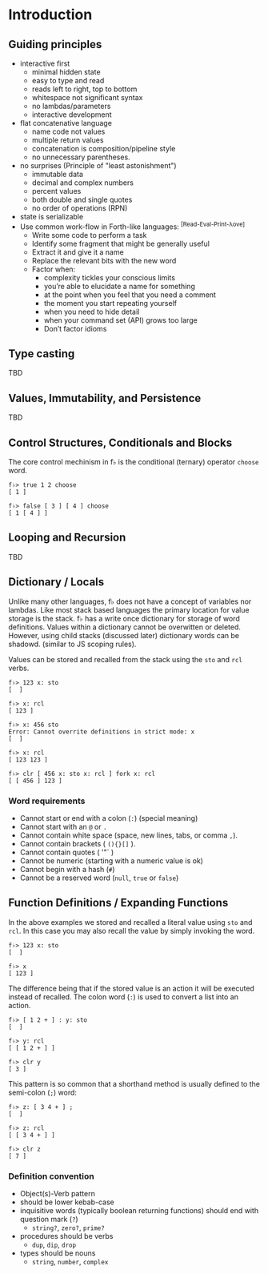 # Introduction

## Guiding principles

- interactive first
  - minimal hidden state
  - easy to type and read
  - reads left to right, top to bottom
  - whitespace not significant syntax
  - no lambdas/parameters
  - interactive development
- flat concatenative language
  - name code not values
  - multiple return values
  - concatenation is composition/pipeline style
  - no unnecessary parentheses.
- no surprises (Principle of "least astonishment")
  - immutable data
  - decimal and complex numbers
  - percent values
  - both double and single quotes
  - no order of operations (RPN)
- state is serializable
- Use common work-flow in Forth-like languages: <sup>[Read-Eval-Print-λove]</sup>
  - Write some code to perform a task
  - Identify some fragment that might be generally useful
  - Extract it and give it a name
  - Replace the relevant bits with the new word
  - Factor when:
    - complexity tickles your conscious limits
    - you’re able to elucidate a name for something
    - at the point when you feel that you need a comment
    - the moment you start repeating yourself
    - when you need to hide detail
    - when your command set (API) grows too large
    - Don’t factor idioms

## Type casting

TBD

## Values, Immutability, and Persistence

TBD

## Control Structures, Conditionals and Blocks

The core control mechinism in f♭ is the conditional (ternary) operator `choose` word.

```
f♭> true 1 2 choose
[ 1 ]

f♭> false [ 3 ] [ 4 ] choose
[ 1 [ 4 ] ]
``` 

## Looping and Recursion

TBD

## Dictionary / Locals

Unlike many other languages, f♭ does not have a concept of variables nor lambdas.  Like most stack based languages the primary location for value storage is the stack.  f♭ has a write once dictionary for storage of word definitions.  Values within a dictionary cannot be overwitten or deleted. However, using child stacks (discussed later) dictionary words can be shadowd. (similar to JS scoping rules).

Values can be stored and recalled from the stack using the `sto` and `rcl` verbs.

```
f♭> 123 x: sto
[  ]

f♭> x: rcl
[ 123 ]

f♭> x: 456 sto
Error: Cannot overrite definitions in strict mode: x
[  ]

f♭> x: rcl
[ 123 123 ]

f♭> clr [ 456 x: sto x: rcl ] fork x: rcl
[ [ 456 ] 123 ]
```

### Word requirements

- Cannot start or end with a colon (`:`) (special meaning)
- Cannot start with an `@` or `.`
- Cannot contain white space (space, new lines, tabs, or comma `,`).
- Cannot contain brackets ( `(){}[]` ).
- Cannot contain quotes ( '"\` )
- Cannot be numeric (starting with a numeric value is ok)
- Cannot begin with a hash (`#`)
- Cannot be a reserved word (`null`, `true` or `false`)

## Function Definitions / Expanding Functions

In the above examples we stored and recalled a literal value using `sto` and `rcl`.  In this case you may also recall the value by simply invoking the word.

```
f♭> 123 x: sto
[  ]

f♭> x
[ 123 ]
```

The difference being that if the stored value is an action it will be executed instead of recalled.  The colon word (`:`) is used to convert a list into an action.

```
f♭> [ 1 2 + ] : y: sto
[  ]

f♭> y: rcl
[ [ 1 2 + ] ]

f♭> clr y
[ 3 ]
```

This pattern is so common that a shorthand method is usually defined to the semi-colon (`;`) word:

```
f♭> z: [ 3 4 + ] ;
[  ]

f♭> z: rcl
[ [ 3 4 + ] ]

f♭> clr z
[ 7 ]
```

### Definition convention

- Object(s)-Verb pattern
- should be lower kebab-case
- inquisitive words (typically boolean returning functions) should end with question mark (`?`)
  - `string?`, `zero?`, `prime?`
- procedures should be verbs
  - `dup`, `dip`, `drop`
- types should be nouns
  - `string`, `number`, `complex`
